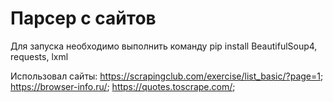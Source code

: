 # Парсер с сайтов 
Для запуска необходимо выполнить команду pip install BeautifulSoup4, requests, lxml

Использовал сайты:
https://scrapingclub.com/exercise/list_basic/?page=1;
https://browser-info.ru/;
https://quotes.toscrape.com/;
